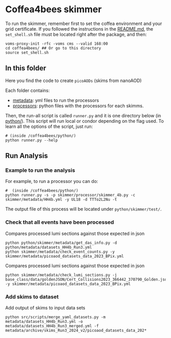 # Coffea4bees skimmer

To run the skimmer, remember first to set the coffea environment and your grid certificate. If you followed the instructions in the [README.md](../../README.md), the `set_shell.sh` file must be located right after the package, and then:
```
voms-proxy-init -rfc -voms cms --valid 168:00
cd coffea4bees/ ## Or go to this directory
source set_shell.sh
```

## In this folder

Here you find the code to create `picoAODs` (skims from nanoAOD)

Each folder contains:
 - [metadata](./metadata/): yml files to run the processors
 - [processors](./processors/): python files with the processors for each skimms.

Then, the run-all script is called `runner.py` and it is one directory below (in [python/](../../python/)). This script will run local or condor depending on the flag used. To learn all the options of the script, just run:
```
# (inside /coffea4bees/python/)
python runner.py --help
```

## Run Analysis

### Example to run the analysis

For example, to run a processor you can do:
```
#  (inside /coffea4bees/python/)
python runner.py -s -p skimmer/processor/skimmer_4b.py -c skimmer/metadata/HH4b.yml -y UL18 -d TTTo2L2Nu -t
```

The output file of this process will be located under `python/skimmer/test/`.


### Check that all events have been processed

Compares processed lumi sections against those expected in json
```
python python/skimmer/metadata/get_das_info.py -d python/metadata/datasets_HH4b_Run3.yml 
python skimmer/metadata/check_event_counts.py -y skimmer/metadata/picoaod_datasets_data_2023_BPix.yml
```

Compares processed lumi sections against those expected in json
```
python skimmer/metadata/check_lumi_sections.py -j base_class/data/goldenJSON/Cert_Collisions2023_366442_370790_Golden.json -y skimmer/metadata/picoaod_datasets_data_2023_BPix.yml
```


### Add skims to dataset 

Add output of skims to input data sets

```
python src/scripts/merge_yaml_datasets.py -m metadata/datasets_HH4b_Run3.yml -o metadata/datasets_HH4b_Run3_merged.yml -f metadata/archive/skims_Run3_2024_v2/picoaod_datasets_data_202*
```
